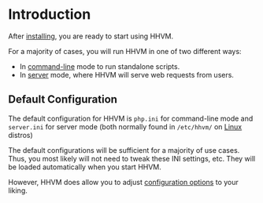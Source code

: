 # Introduction

After [installing](/docs/hhvm/installation/introduction), you are ready to start using HHVM.

For a majority of cases, you will run HHVM in one of two different ways:

* In [command-line](/docs/hhvm/basic-usage/command-line) mode to run standalone scripts.
* In [server](/docs/hhvm/basic-usage/server) mode, where HHVM will serve web requests from users.

## Default Configuration

The default configuration for HHVM is `php.ini` for command-line mode and `server.ini` for server mode (both normally found in `/etc/hhvm/` on [Linux](/docs/hhvm/installation/linux) distros)

The default configurations will be sufficient for a majority of use cases. Thus, you most likely will not need to tweak these INI settings, etc. They will be loaded automatically when you start HHVM.

However, HHVM does allow you to adjust [configuration options](/docs/hhvm/configuration/introduction) to your liking.
